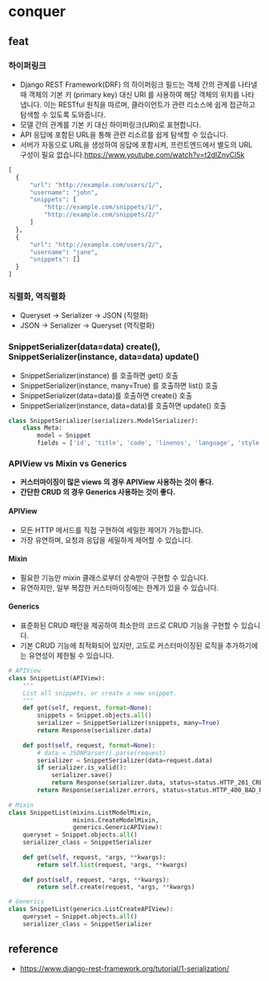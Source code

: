 # conquer

## feat

### 하이퍼링크
  - Django REST Framework(DRF) 의 하이퍼링크 필드는 객체 간의 관계를 나타낼 때 객체의 기본 키 (primary key) 대신 URI 를 사용하여 해당 객체의 위치를 나타냅니다. 이는 RESTful 원칙을 따르며, 클라이언트가 관련 리소스에 쉽게 접근하고 탐색할 수 있도록 도와줍니다.
  - 모델 간의 관계를 기본 키 대신 하이퍼링크(URI)로 표현합니다.
  - API 응답에 포함된 URL을 통해 관련 리소르를 쉽게 탐색할 수 있습니다.
  - 서버가 자동으로 URL을 생성하여 응답에 포함시켜, 프런트엔드에서 별도의 URL 구성이 필요 없습니다.https://www.youtube.com/watch?v=t2dIZnyCl5k
  ```python
  [
    {
        "url": "http://example.com/users/1/",
        "username": "john",
        "snippets": [
            "http://example.com/snippets/1/",
            "http://example.com/snippets/2/"
        ]
    },
    {
        "url": "http://example.com/users/2/",
        "username": "jane",
        "snippets": []
    }
  ]
  ```

### 직렬화, 역직렬화
  - Queryset -> Serializer -> JSON (직렬화)
  - JSON -> Serializer -> Queryset (역직렬화)
### SnippetSerializer(data=data) create(), SnippetSerializer(instance, data=data) update()
  - SnippetSerializer(instance) 를 호출하면 get() 호출
  - SnippetSerializer(instance, many=True) 를 호출하면 list() 호출
  - SnippetSerializer(data=data)를 호출하면 create() 호출
  - SnippetSerializer(instance, data=data)를 호출하면 update() 호출
```python
class SnippetSerializer(serializers.ModelSerializer):
    class Meta:
        model = Snippet
        fields = ['id', 'title', 'code', 'linenos', 'language', 'style']
```
### APIView vs Mixin vs Generics
- **커스터마이징이 많은 views 의 경우 APIView 사용하는 것이 좋다.**
- **간단한 CRUD 의 경우 Generics 사용하는 것이 좋다.**
#### APIView
  - 모든 HTTP 메서드를 직접 구현하여 세밀한 제어가 가능합니다.
  - 가장 유연하며, 요청과 응답을 세밀하게 제어할 수 있습니다.
#### Mixin
  - 필요한 기능만 mixin 클래스로부터 상속받아 구현할 수 있습니다.
  - 유연하지만, 일부 복잡한 커스터마이징에는 한계가 있을 수 있습니다.
#### Generics
  - 표준화된 CRUD 패턴을 제공하여 최소한의 코드로 CRUD 기능을 구현할 수 있습니다.
  - 기본 CRUD 기능에 최적화되어 있지만, 고도로 커스터마이징된 로직을 추가하기에는 유연성이 제한될 수 있습니다.
```python
# APIView
class SnippetList(APIView):
    """
    List all snippets, or create a new snippet.
    """
    def get(self, request, format=None):
        snippets = Snippet.objects.all()
        serializer = SnippetSerializer(snippets, many=True)
        return Response(serializer.data)
    
    def post(self, request, format=None):
        # data = JSONParser().parse(request)
        serializer = SnippetSerializer(data=request.data)
        if serializer.is_valid():
            serializer.save()
            return Response(serializer.data, status=status.HTTP_201_CREATED)
        return Response(serializer.errors, status=status.HTTP_400_BAD_REQUEST)
  
# Mixin
class SnippetList(mixins.ListModelMixin, 
                  mixins.CreateModelMixin, 
                  generics.GenericAPIView):
    queryset = Snippet.objects.all()
    serializer_class = SnippetSerializer
    
    def get(self, request, *args, **kwargs):
        return self.list(request, *args, **kwargs)
    
    def post(self, request, *args, **kwargs):
        return self.create(request, *args, **kwargs)

# Generics
class SnippetList(generics.ListCreateAPIView):
    queryset = Snippet.objects.all()
    serializer_class = SnippetSerializer
```

## reference

- https://www.django-rest-framework.org/tutorial/1-serialization/
